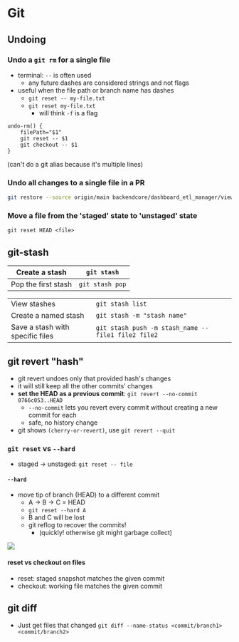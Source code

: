 # Git

## Undoing

### Undo a `git rm` for a single file

-   terminal: `--` is often used
    -   any future dashes are considered strings and not flags
-   useful when the file path or branch name has dashes
    -   `git reset -- my-file.txt`
    -   `git reset my-file.txt`
        -   will think `-f` is a flag

```
undo-rm() {
	filePath="$1"
	git reset -- $1
	git checkout -- $1
}
```

(can't do a git alias because it's multiple lines)

### Undo all changes to a single file in a PR

```bash
git restore --source origin/main backendcore/dashboard_etl_manager/views
```

### Move a file from the 'staged' state to 'unstaged' state

`git reset HEAD <file>`

## git-stash

| Create a stash      | `git stash`     |
| ------------------- | --------------- |
| Pop the first stash | `git stash pop` |

|                                  |                                                     |
| -------------------------------- | --------------------------------------------------- |
| View stashes                     | `git stash list`                                    |
| Create a named stash             | `git stash -m "stash name"`                         |
| Save a stash with specific files | `git stash push -m stash_name -- file1 file2 file2` |

## git revert "hash"

-   git revert undoes only that provided hash's changes
-   it will still keep all the other commits' changes
-   **set the HEAD as a previous commit**: `git revert --no-commit 0766c053..HEAD`
    -   `--no-commit` lets you revert every commit without creating a new commit for each
    -   safe, no history change
-   git shows `(cherry-or-revert)`, use `git revert --quit`

### `git reset` vs `--hard`

-   staged -> unstaged: `git reset -- file`

#### `--hard`

-   move tip of branch (HEAD) to a different commit
    -   A -> B -> C = HEAD
    -   `git reset --hard A`
    -   B and C will be lost
    -   git reflog to recover the commits!
        -   (quickly! otherwise git might garbage collect)

![](https://i.stack.imgur.com/qRAte.jpg)

#### reset vs checkout on files

-   reset: staged snapshot matches the given commit
-   checkout: working file matches the given commit

## git diff

-   Just get files that changed `git diff --name-status <commit/branch1> <commit/branch2>`

